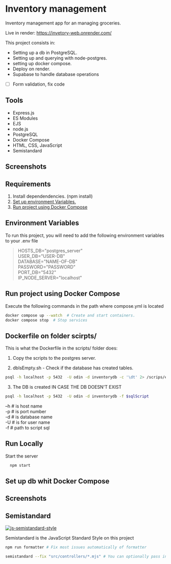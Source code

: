 # Inventory management

Inventory management app for an managing groceries. 

Live in render: https://invetory-web.onrender.com/

This project consists in:  

- Setting up a db in PostgreSQL.
- Setting up and querying with node-postgres.
- setting up docker compose.
- Deploy on render.
- Supabase to handle database operations

<!-- TODO: ! -->

- [ ] Form validation, fix code

## Tools

- Express.js
- ES Modules
- EJS
- node.js
- PostgreSQL
- Docker Compose
- HTML, CSS, JavaScript
- Semistandard  

## Screenshots

## Requirements

1. Install dependendencies. (npm install)
2. [Set up environment Variables.](#environment-variables)
3. [Run project using Docker Compose](#Run-project-using-Docker-Compose)


## Environment Variables
 
To run this project, you will need to add the following environment variables to your .env file

> HOSTS_DB="postgres_server"  
> USER_DB="USER-DB"  
> DATABASE="NAME-OF-DB"  
> PASSWORD="PASSWORD"  
> PORT_DB="5432"  
> IP_NODE_SERVER="localhost"  

## Run project using Docker Compose

Execute the following commands in the path where compose.yml is located  

```bash
docker compose up --watch  # Create and start containers.
docker compose stop  # Stop services
```


## Dockerfile on folder scirpts/  

This is what the Dockerfile in the scripts/ folder does:

1. Copy the scripts to the postgres server.

2. dbIsEmpty.sh - Check if the database has created tables. 

```bash 
psql -h localhost -p 5432  -U odin -d inventorydb -c '\dt' 2> /scrips/error.txt
```  

3. The DB is created IN CASE THE DB DOESN'T EXIST 

```bash 
psql -h localhost -p 5432  -U odin -d inventorydb -f $sqlScript
```  

–h # is host name  
-p # is port number  
-d # is database name  
-U # is for user name  
-f # path to script sql  


## Run Locally

Start the server

```bash
  npm start
```  


## Set up db whit Docker Compose 
 

## Screenshots

 
## Semistandard  

[![js-semistandard-style](https://raw.githubusercontent.com/standard/semistandard/master/badge.svg)](https://github.com/standard/semistandard)  

Semistandard is the JavaScript Standard Style on this project

```bash 
npm run formatter # Fix most issues automatically of formatter

semistandard --fix "src/controllers/*.mjs" # You can optionally pass in a directory (or directories) using the glob pattern. 
 
